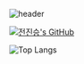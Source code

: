 ![header](https://capsule-render.vercel.app/api?heigth=200&text=welcome&fontSize=50&type=waving)

[![전진승's GitHub](https://github-readme-stats.vercel.app/api?username=wlstmd1004v&theme=react&show_icons=true&custom_title=전진승's_Activity&rank_icon=github)](https://github.com/wlstmd1004v/github-readme-stats)

![Top Langs](https://github-readme-stats.vercel.app/api/top-langs/?username=wlstmd1004v&layout=compact&theme=tokyonight)
<!--
**wlstmd1004v/wlstmd1004v** is a ✨ _special_ ✨ repository because its `README.md` (this file) appears on your GitHub profile.

Here are some ideas to get you started:

- 🔭 I’m currently working on ...
- 🌱 I’m currently learning ...
- 👯 I’m looking to collaborate on ...
- 🤔 I’m looking for help with ...
- 💬 Ask me about ...
- 📫 How to reach me: ...
- 😄 Pronouns: ...
- ⚡ Fun fact: ...
-->
